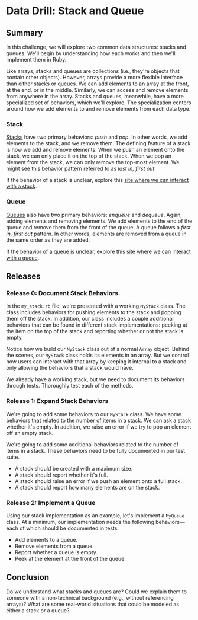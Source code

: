 # Data Drill: Stack and Queue
## Summary
In this challenge, we will explore two common data structures: stacks and queues.  We'll begin by understanding how each works and then we'll implement them in Ruby.

Like arrays, stacks and queues are collections (i.e., they're objects that contain other objects).  However, arrays provide a more flexible interface than either stacks or queues.  We can add elements to an array at the front, at the end, or in the middle.  Similarly, we can access and remove elements from anywhere in the array.  Stacks and queues, meanwhile, have a more specialized set of behaviors, which we'll explore.  The specialization centers around how we add elements to and remove elements from each data type.


### Stack
[Stacks][] have two primary behaviors: *push* and *pop*.  In other words, we add elements to the stack, and we remove them.  The defining feature of a stack is how we add and remove elements.  When we push an element onto the stack, we can only place it on the top of the stack.  When we pop an element from the stack, we can only remove the top-most element.  We might see this behavior pattern referred to as *last in, first out*.

If the behavior of a stack is unclear, explore this [site where we can interact with a stack][stack animation].


### Queue
[Queues][] also have two primary behaviors: *enqueue* and *dequeue*.  Again, adding elements and removing elements.  We add elements to the end of the queue and remove them from the front of the queue.  A queue follows a *first in, first out* pattern.  In other words, elements are removed from a queue in the same order as they are added.

If the behavior of a queue is unclear, explore this [site where we can interact with a queue][queue animation].


## Releases
### Release 0: Document Stack Behaviors.
In the `my_stack.rb` file, we're presented with a working `MyStack` class.  The class includes behaviors for pushing elements to the stack and popping them off the stack.  In addition, our class includes a couple additional behaviors that can be found in different stack implementations:  peeking at the item on the top of the stack and reporting whether or not the stack is empty.

Notice how we build our `MyStack` class out of a normal `Array` object.  Behind the scenes, our `MyStack` class holds its elements in an array.  But we control how users can interact with that array by keeping it internal to a stack and only allowing the behaviors that a stack would have.

We already have a working stack, but we need to document its behaviors through tests.  Thoroughly test each of the methods.


### Release 1:  Expand Stack Behaviors
We're going to add some behaviors to our `MyStack` class.  We have some behaviors that related to the number of items in a stack.  We can ask a stack whether it's empty.  In addition, we raise an error if we try to pop an element off an empty stack.

We're going to add some additional behaviors related to the number of items in a stack.  These behaviors need to be fully documented in our test suite.

- A stack should be created with a maximum size.
- A stack should report whether it's full.
- A stack should raise an error if we push an element onto a full stack.
- A stack should report how many elements are on the stack.


### Release 2: Implement a Queue
Using our stack implementation as an example, let's implement a `MyQueue` class.  At a minimum, our implementation needs the following behaviors—each of which should be documented in tests.

- Add elements to a queue.
- Remove elements from a queue.
- Report whether a queue is empty.
- Peek at the element at the front of the queue.


## Conclusion
Do we understand what stacks and queues are?  Could we explain them to someone with a non-technical background (e.g., without referencing arrays)?  What are some real-world situations that could be modeled as either a stack or a queue?

[stack animation]: http://www.cs.armstrong.edu/liang/animation/web/Stack.html
[stacks]: https://en.wikipedia.org/wiki/Stack_(abstract_data_type)
[queue animation]: http://www.cs.armstrong.edu/liang/animation/web/Queue.html
[queues]: https://en.wikipedia.org/wiki/Queue_(abstract_data_type)
